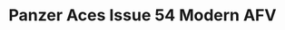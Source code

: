 ---
layout: product
title: "Panzer Aces Issue 54 Modern AFV"
price: "1400" 
desc: "Časopis"
img_path: "/assets/img/PANZ0054.jpg"
brand: "N/A"
available: true
special_offer: false
new: false
soon: false
cat: "0Knjige,"
subcat: "0Knjige,"
subsubcat: "0N/A"
sifra: "PANZ0054"
---